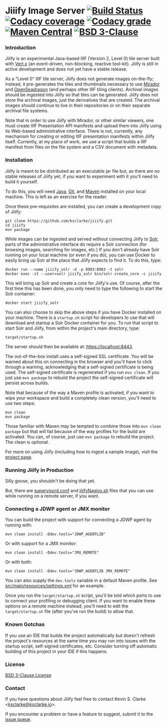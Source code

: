 # Jiiify Image Server [![Build Status](https://travis-ci.org/ksclarke/jiiify.png?branch=master)](https://travis-ci.org/ksclarke/jiiify) [![Codacy coverage](https://img.shields.io/codacy/coverage/1e48da36d55e4a44ba0a334d20641315.svg?maxAge=1800)](https://www.codacy.com/app/ksclarke/jiiify?utm_source=github.com&amp;utm_medium=referral&amp;utm_content=ksclarke/jiiify&amp;utm_campaign=Badge_Coverage) [![Codacy grade](https://img.shields.io/codacy/grade/1e48da36d55e4a44ba0a334d20641315.svg?maxAge=1800)](https://www.codacy.com/app/ksclarke/jiiify?utm_source=github.com&amp;utm_medium=referral&amp;utm_content=ksclarke/jiiify&amp;utm_campaign=Badge_Grade) [![Maven Central](https://img.shields.io/maven-central/v/info.freelibrary/jiiify.svg?maxAge=1800)](http://mvnrepository.com/artifact/info.freelibrary/jiiify) [![BSD 3-Clause](https://img.shields.io/badge/License-BSD%203--Clause-brightgreen.svg?maxAge=1800)](https://opensource.org/licenses/BSD-3-Clause)

### Introduction

Jiiify is an experimental Java-based IIIF (Version 2, Level 0) tile server built with [Vert.x](http://vertx.io/) (an event-driven, non-blocking, reactive tool-kit). Jiiify is still in active development and does not yet have a stable release.

As a "Level 0" IIIF tile server, Jiiify does not generate images on-the-fly; instead, it pre-generates the tiles and thumbnails necessary to use [Mirador](http://projectmirador.org/) and [OpenSeadragon](https://openseadragon.github.io/) (and perhaps other IIIF tiling clients). Archival images should be ingested into Jiiify so that tiles can be generated. Jiiify does not store the archival images, just the derivatives that are created. The archival images should continue to live in their repositories or on their separate archival file systems.

Note that in order to use Jiiify with Mirador, or other similar viewers, one must create IIIF Presentation API manifests and upload them into Jiiify using its Web-based administrative interface. There is not, currently, any mechanism for creating or editing IIIF presentation manifests within Jiiify itself. Currently, at my place of work, we use a script that builds a IIIF manifest from files on the file system and a CSV document with metadata.

### Installation

Jiiify is meant to be distributed as an executable jar file but, as there are no stable releases of Jiiify yet, if you want to experiment with it you'll need to build it yourself.

To do this, you will need [Java](http://www.oracle.com/technetwork/java/javase/downloads/index.html), [Git](https://git-scm.com/), and [Maven](http://maven.apache.org/) installed on your local machine. This is left as an exercise for the reader.

Once these pre-requisites are installed, you can create a development copy of Jiiify:

    git clone https://github.com/ksclarke/jiiify.git
    cd jiiify
    mvn package

While images can be ingested and served without connecting Jiiify to [Solr](http://lucene.apache.org/solr/), parts of the administrative interface do require a Solr connection (for browsing images, searching for images, etc.) If you don't already have Solr running on your local machine (or even if you do), you can use Docker to easily bring up Solr at the place that Jiiify expects to find it. To do this, type:

    docker run --name jiiify_solr -d -p 8983:8983 -t solr
    docker exec -it --user=solr jiiify_solr bin/solr create_core -c jiiify

This will bring up Solr and create a core for Jiiify's use. Of course, after the first time this has been done, you only need to type the following to start the Solr container:

    docker start jiiify_solr

You can also choose to skip the above steps if you have Docker installed on your machine. There is a `startup.sh` script for developers to use that will download and startup a Solr Docker container for you. To run that script to start Solr and Jiiify, from within the project's main directory, type:

    target/startup.sh

The server should then be available at: [https://localhost:8443](https://localhost:8443).

The out-of-the-box install uses a self-signed SSL certificate. You will be warned about this on connecting in the browser and you'll have to click through a warning, acknowledging that a self-signed certificate is being used. The self-signed certificate is regenerated if you run `mvn clean`. If you just use `mvn package` to rebuild the project the self-signed certificate will persist across builds.

Note that because of the way a Maven profile is activated, if you want to wipe your workspace and build a completely clean version, you'll need to use two steps:

    mvn clean
    mvn package

Those familiar with Maven may be tempted to combine those into `mvn clean package` but that will fail because of the way profiles for the build are activated. You can, of course, just use `mvn package` to rebuild the project. The clean is optional.

For more on using Jiiify (including how to ingest a sample image), visit the [project page](http://projects.freelibrary.info/jiiify).

### Running Jiiify in Production

Silly goose, you shouldn't be doing that yet.

But, there are [supervisord.conf](https://github.com/ksclarke/jiiify/blob/master/src/main/resources/supervisord.conf) and [jiiifyNagios.sh](https://github.com/ksclarke/jiiify/blob/master/src/main/scripts/jiiifyNagios.sh) files that you can use while running on a remote server, if you want.

### Connecting a JDWP agent or JMX monitor

You can build the project with support for connecting a JDWP agent by running with:

    mvn clean install -Ddev.tools="JDWP_AGENTLIB"

Or with support for a JMX monitor:

    mvn clean install -Ddev.tools="JMX_REMOTE"

Or with both:

    mvn clean install -Ddev.tools="JDWP_AGENTLIB JMX_REMOTE"

You can also supply the `dev.tools` variable in a default Maven profile. See [src/main/resources/settings.xml](https://github.com/ksclarke/jiiify/blob/master/src/main/resources/settings.xml) for an example.

Once you run the `target/startup.sh` script, you'll be told which ports to use to connect your profiling or debugging client. If you want to enable these options on a remote machine instead, you'll need to edit the `target/startup.sh` file (after you've run the build) to allow that.

### Known Gotchas

If you use an IDE that builds the project automatically but doesn't refresh the project's resources at the same time you may run into issues with the startup script, self-signed certificates, etc. Consider turning off automatic building of this project in your IDE if this happens.

### License

[BSD 3-Clause License](https://github.com/ksclarke/jiiify/blob/master/LICENSE.txt)

### Contact

If you have questions about Jiiify feel free to contact Kevin S. Clarke &lt;<a href="mailto:ksclarke@ksclarke.io">ksclarke@ksclarke.io</a>&gt;.

If you encounter a problem or have a feature to suggest, submit it to the [issue queue](https://github.com/ksclarke/jiiify/issues "GitHub Issue Queue").
